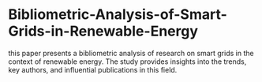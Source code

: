 # Bibliometric-Analysis-of-Smart-Grids-in-Renewable-Energy
this paper presents a bibliometric analysis of research on smart grids in the context of renewable energy. The study provides insights into the trends, key authors, and influential publications in this field.
